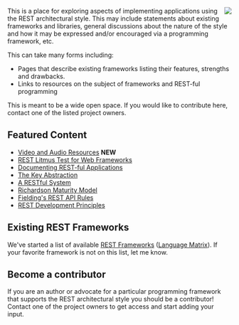 <a href='http://www.ics.uci.edu/~fielding/pubs/dissertation/rest_arch_style.htm#fig_5_9' title='Style Derivation Summary'><img src='http://www.ics.uci.edu/~fielding/pubs/dissertation/rest_derivation.gif' align='right' /></a>
This is a place for exploring aspects of implementing applications using the REST architectural style. This may include statements about existing frameworks and libraries, general discussions about the nature of the style and how it may be expressed and/or encouraged via a programming framework, etc.

This can take many forms including:
  * Pages that describe existing frameworks listing their features, strengths and drawbacks.
  * Links to resources on the subject of frameworks and REST-ful programming

This is meant to be a wide open space. If you would like to contribute here, contact one of the listed project owners.

## Featured Content ##
  * [Video and Audio Resources](Video.md) **NEW**
  * [REST Litmus Test for Web Frameworks](LitmusTestForFrameworks.md)
  * [Documenting REST-ful Applications](DocumentingRESTfulApps.md)
  * [The Key Abstraction](TheKeyAbstraction.md)
  * [A RESTful System](RESTfulSystem.md)
  * [Richardson Maturity Model](RMM.md)
  * [Fielding's REST API Rules](RESTAPIRules.md)
  * [REST Development Principles](RESTDevelopmentPrinciples.md)

## Existing REST Frameworks ##
We've started a list of available [REST Frameworks](RESTFrameworks.md) ([Language Matrix](ByLanguage.md)). If your favorite framework is not on this list, let me know.


## Become a contributor ##
If you are an author or advocate for a particular programming framework that supports the REST architectural style you should be a contributor!  Contact one of the project owners to get access and start adding your input.